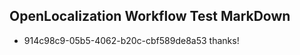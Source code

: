 ## OpenLocalization Workflow Test MarkDown

* 914c98c9-05b5-4062-b20c-cbf589de8a53 
thanks!



<!--HONumber=Feb16_HO3-->
